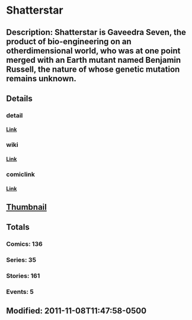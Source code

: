 # Shatterstar
## Description: Shatterstar is Gaveedra Seven, the product of bio-engineering on an otherdimensional world, who was at one point merged with an Earth mutant named Benjamin Russell, the nature of whose genetic mutation remains unknown.
## Details
### detail
#### [Link](http://marvel.com/characters/2074/shatterstar?utm_campaign=apiRef&utm_source=225578a89fc76f3d20fbffda5d17a88d)
### wiki
#### [Link](http://marvel.com/universe/Shatterstar?utm_campaign=apiRef&utm_source=225578a89fc76f3d20fbffda5d17a88d)
### comiclink
#### [Link](http://marvel.com/comics/characters/1009580/shatterstar?utm_campaign=apiRef&utm_source=225578a89fc76f3d20fbffda5d17a88d)
## [Thumbnail](http://i.annihil.us/u/prod/marvel/i/mg/8/70/4c003c21cd9e1.jpg)
## Totals
### Comics: 136
### Series: 35
### Stories: 161
### Events: 5
## Modified: 2011-11-08T11:47:58-0500